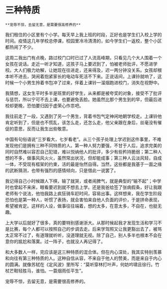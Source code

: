 # 三种特质

```admonish note 
**宠辱不惊，去留无意，是需要很高修养的**  
```

我们租住的小区里有个小学。每天早上我上班的时段，正好也是学生们入校上学的时间。疫情这几年学校总停课，校园里冷冷清清的，如今学生们一返校，整个小区都热闹了不少。

这周二我出门有点晚，路过校门口时已过了人流高峰期，只看见几个大人围着一个女孩在说话。走近一听才知道，这孩子马上要迟到了，怕被老师批评，不愿进学校。大人们极力劝解，让她现在往进走，还来得及，迟一两分钟没关系。女孩却根本听不进去，哭闹着抱紧家长的电动车死活不下来。正说话间，上课铃就响了，这时候一个小男生拎着书包冲了过来，伴着上课铃一溜烟跑进校门，消失在视野中。

我猜想，这女生平时多半是班里的好学生，从来都是被夸奖的对象，接受不了批评与惩罚，所以宁可不去上课，也要避免丢脸。她虽然比那个男生到的早，但最后进校却更晚，恐怕要归因于虚荣心作祟吧。

我往前走了一段，又遇到了另一个男生，背着书包气定神闲地朝学校走。上课铃他肯定听到了，但是也不慌乱，该怎么走，还怎么走，他父亲跟在身后，丝毫没有催促的意思，反而让我生出些敬意。

中国有句俗语说“三岁看大，七岁看老”。从三个孩子处理上学迟到这件事里，不难发现他们是拥有三种不同特质的人。第一种人努力要强，不甘于人后，追求完美的同时自然难以容忍自己犯错，难以悦纳他人的批评，多少有些矜持脆弱；第二种人想的不多，做事风风火火，虽然常出状况，但却能成事；第三种人云淡风轻，自成一体，不受现有框架的约束，活的最是怡然自得。当然，这些都是我基于一面之缘的武断猜测，也带有强烈的感情倾向，只是借此一说罢了。

我记得自己小时候跟人下棋，输了就哭，或者闹脾气，就是典型的“输不起”；中学时也曾起不来床，眼看要迟到就不想去上学。还是我爸给签了张病假条，好让我跟老师有个说法，他怕我路上疯狂骑车赶时间，容易出事。这样想来，我在学生阶段恐怕也是第一种人，听惯了表扬，就会害怕来自他人负面的评价，于是拼命表现，希望被肯定。这样的人设，做事往往端着，想的太多，在意太多，不自在，也挺无趣。

上大学以后就好了很多，真的要特别感谢浙大。从那时候起我才发现生活和学习不是比赛，每个人都可以按照自己的步调去走。后来学驾照又让我更豁出去了，被骂太正常不过了，有道理就听听，没道理就无视。除了自己，别人多半也根本不会在意你的尴尬和落寞。过一阵子，也就没人再记得了。

和大多数人一样，完应该是这三种特质的混合体。但在内心深处，我其实特别羡慕和向往有第三种特质的人。这种自信从容，不来自于他人的赞美，而是来自于内心的圆满。就像苏轼在《定风波》里所写：“莫听穿林打叶声，何妨吟啸且徐行。竹杖芒鞋轻胜马，谁怕。一蓑烟雨任平生”。

宠辱不惊，去留无意，是需要很高修养的。